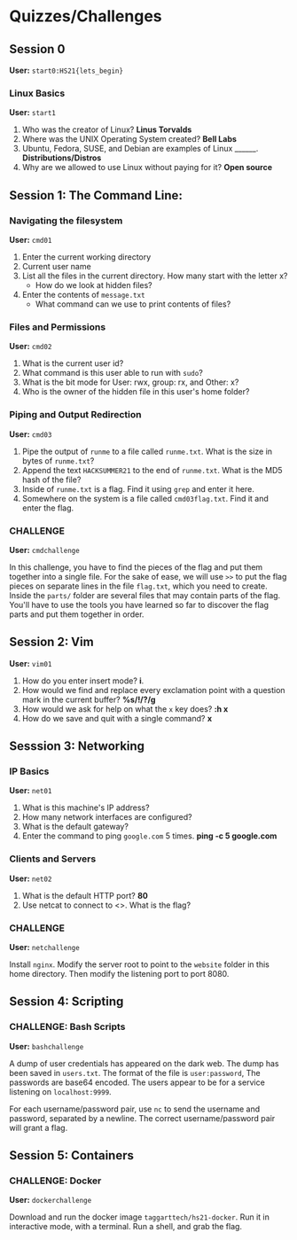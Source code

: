 # Quizzes/Challenges

## Session 0

**User:** `start0:HS21{lets_begin}`

### Linux Basics

**User:** `start1`

1. Who was the creator of Linux? **Linus Torvalds**
2. Where was the UNIX Operating System created? **Bell Labs**
3. Ubuntu, Fedora, SUSE, and Debian are examples of Linux \_\_\_\_\_\_. **Distributions/Distros**
4. Why are we allowed to use Linux without paying for it? **Open source**

## Session 1: The Command Line:

### Navigating the filesystem

**User:** `cmd01`

1. Enter the current working directory
2. Current user name
3. List all the files in the current directory. How many start with the letter x?
    * How do we look at hidden files?
4. Enter the contents of `message.txt`
    * What command can we use to print contents of files? 

### Files and Permissions

**User:** `cmd02`

1. What is the current user id?
2. What command is this user able to run with `sudo`?
3. What is the bit mode for User: rwx, group: rx, and Other: x?
4. Who is the owner of the hidden file in this user's home folder? 

### Piping and Output Redirection

**User:** `cmd03`

1. Pipe the output of `runme` to a file called `runme.txt`. What is the size in bytes of `runme.txt`?
2. Append the text `HACKSUMMER21` to the end of `runme.txt`. What is the MD5 hash of the file?
3. Inside of `runme.txt` is a flag. Find it using `grep` and enter it here.
4. Somewhere on the system is a file called `cmd03flag.txt`. Find it and enter the flag.

### CHALLENGE

**User:** `cmdchallenge`

In this challenge, you have to find the pieces of the flag and put them together into a single file. For the sake of ease, we will use `>>` to put the flag pieces on separate lines in the file `flag.txt`, which you need to create. Inside the `parts/` folder are several files that may contain parts of the flag. You'll have to use the tools you have learned so far to discover the flag parts and put them together in order.

## Session 2: Vim

**User:** `vim01`

1. How do you enter insert mode? **i**.
2. How would we find and replace every exclamation point with a question mark in the current buffer? **%s/!/?/g**
3. How would we ask for help on what the `x` key does? **:h x**
4. How do we save and quit with a single command? **x**

## Sesssion 3: Networking

### IP Basics

**User:** `net01`

1. What is this machine's IP address?
2. How many network interfaces are configured?
3. What is the default gateway? 
4. Enter the command to ping `google.com` 5 times. **ping -c 5 google.com**

### Clients and Servers

**User:** `net02`

1. What is the default HTTP port? **80**
2. Use netcat to connect to <<URL>>. What is the flag?

### CHALLENGE

**User:** `netchallenge`

Install `nginx`. Modify the server root to point to the `website` folder in this home directory. Then modify the listening port to port 8080.

## Session 4: Scripting

### CHALLENGE: Bash Scripts

**User:** `bashchallenge`

A dump of user credentials has appeared on the dark web. The dump has been saved in `users.txt`. The format of the file is `user:password`, The passwords are base64 encoded. The users appear to be for a service listening on `localhost:9999`. 

For each username/password pair, use `nc` to send the username and password, separated by a newline. The correct username/password pair will grant a flag.

## Session 5: Containers

### CHALLENGE: Docker

**User:** `dockerchallenge`

Download and run the docker image `taggarttech/hs21-docker`. Run it in interactive mode, with a terminal. Run a shell, and grab the flag.
